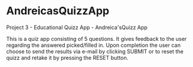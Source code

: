 # AndreicasQuizzApp
Project 3 - Educational Quizz App - Andreica'sQuizz App

This is a quiz app consisting of 5 questions. It gives feedback to the user regarding the answered picked/filled in. Upon completion the user can choose to send the results via e-mail by clicking SUBMIT or to reset the quizz and retake it by pressing the RESET button.
